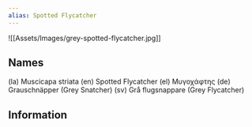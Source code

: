 ```yaml
---
alias: Spotted Flycatcher
---
```


![[Assets/Images/grey-spotted-flycatcher.jpg]]

## Names 
(la) Muscicapa striata
(en) Spotted Flycatcher
(el) Μυγοχάφτης
(de) Grauschnäpper (Grey Snatcher)
(sv) Grå flugsnappare (Grey Flycatcher)

## Information

